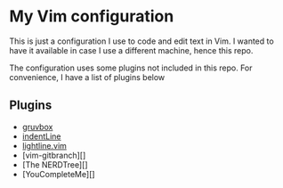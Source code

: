 # My Vim configuration

This is just a configuration I use to code and edit text in Vim. I wanted to have it available in case I use a different machine, hence this repo.

The configuration uses some plugins not included in this repo. For convenience, I have a list of plugins below

## Plugins

* [gruvbox](https://github.com/morhetz/gruvbox) 
* [indentLine](https://github.com/Yggdroot/indentLine) 
* [lightline.vim](https://github.com/itchyny/lightline.vim)  
* [vim-gitbranch][] 
* [The NERDTree][] 
* [YouCompleteMe][] 
    
[1]: https://github.com/morhetz/gruvbox 
[2]: https://github.com/Yggdroot/indentLine 
[3]: https://github.com/itchyny/lightline.vim 
[4]: https://github.com/itchyny/vim-gitbranch
[5]: https://github.com/preservim/nerdtree 
[6]: https://github.com/ycm-core/YouCompleteMe
